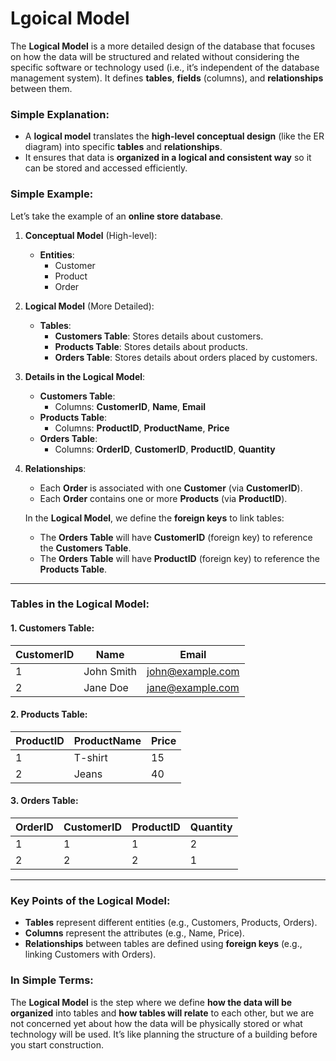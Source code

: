 # Lgoical Model

The **Logical Model** is a more detailed design of the database that focuses on how the data will be structured and related without considering the specific software or technology used (i.e., it’s independent of the database management system). It defines **tables**, **fields** (columns), and **relationships** between them.

### Simple Explanation:
- A **logical model** translates the **high-level conceptual design** (like the ER diagram) into specific **tables** and **relationships**. 
- It ensures that data is **organized in a logical and consistent way** so it can be stored and accessed efficiently.

### Simple Example:
Let’s take the example of an **online store database**.

1. **Conceptual Model** (High-level):
   - **Entities**: 
     - Customer
     - Product
     - Order

2. **Logical Model** (More Detailed):
   - **Tables**:
     - **Customers Table**: Stores details about customers.
     - **Products Table**: Stores details about products.
     - **Orders Table**: Stores details about orders placed by customers.

3. **Details in the Logical Model**:
   - **Customers Table**:
     - Columns: **CustomerID**, **Name**, **Email**
   - **Products Table**:
     - Columns: **ProductID**, **ProductName**, **Price**
   - **Orders Table**:
     - Columns: **OrderID**, **CustomerID**, **ProductID**, **Quantity**

4. **Relationships**:
   - Each **Order** is associated with one **Customer** (via **CustomerID**).
   - Each **Order** contains one or more **Products** (via **ProductID**).

   In the **Logical Model**, we define the **foreign keys** to link tables:
   - The **Orders Table** will have **CustomerID** (foreign key) to reference the **Customers Table**.
   - The **Orders Table** will have **ProductID** (foreign key) to reference the **Products Table**.

---

### Tables in the Logical Model:

#### 1. **Customers Table**:
| CustomerID | Name        | Email               |
|------------|-------------|---------------------|
| 1          | John Smith  | john@example.com    |
| 2          | Jane Doe    | jane@example.com    |

#### 2. **Products Table**:
| ProductID | ProductName | Price |
|-----------|-------------|-------|
| 1         | T-shirt     | 15    |
| 2         | Jeans       | 40    |

#### 3. **Orders Table**:
| OrderID | CustomerID | ProductID | Quantity |
|---------|------------|-----------|----------|
| 1       | 1          | 1         | 2        |
| 2       | 2          | 2         | 1        |

---

### Key Points of the Logical Model:
- **Tables** represent different entities (e.g., Customers, Products, Orders).
- **Columns** represent the attributes (e.g., Name, Price).
- **Relationships** between tables are defined using **foreign keys** (e.g., linking Customers with Orders).
  
### In Simple Terms:
The **Logical Model** is the step where we define **how the data will be organized** into tables and **how tables will relate** to each other, but we are not concerned yet about how the data will be physically stored or what technology will be used. It’s like planning the structure of a building before you start construction.